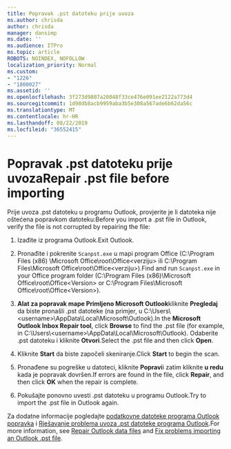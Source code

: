 ```yaml
---
title: Popravak .pst datoteku prije uvoza
ms.author: chrisda
author: chrisda
manager: dansimp
ms.date: ''
ms.audience: ITPro
ms.topic: article
ROBOTS: NOINDEX, NOFOLLOW
localization_priority: Normal
ms.custom:
- "1226"
- "1800027"
ms.assetid: ''
ms.openlocfilehash: 3f273d9807a20048f33ce476e091ee2122a773d4
ms.sourcegitcommit: 1d98db8acb9959aba3b5e308a567ade6b62da56c
ms.translationtype: MT
ms.contentlocale: hr-HR
ms.lasthandoff: 08/22/2019
ms.locfileid: "36552415"
---
```

# <a name="repair-pst-file-before-importing"></a><span data-ttu-id="41ca1-102">Popravak .pst datoteku prije uvoza</span><span class="sxs-lookup"><span data-stu-id="41ca1-102">Repair .pst file before importing</span></span>

<span data-ttu-id="41ca1-103">Prije uvoza .pst datoteku u programu Outlook, provjerite je li datoteka nije oštećena popravkom datoteku:</span><span class="sxs-lookup"><span data-stu-id="41ca1-103">Before you import a .pst file in Outlook, verify the file is not corrupted by repairing the file:</span></span>

1. <span data-ttu-id="41ca1-104">Izađite iz programa Outlook.</span><span class="sxs-lookup"><span data-stu-id="41ca1-104">Exit Outlook.</span></span>

2. <span data-ttu-id="41ca1-105">Pronađite i pokrenite `Scanpst.exe` u mapi program Office (C:\Program Files (x86) \Microsoft Office\root\Office\<verziju\> ili C:\Program Files\Microsoft Office\root\Office\<verziju\>).</span><span class="sxs-lookup"><span data-stu-id="41ca1-105">Find and run `Scanpst.exe` in your Office program folder (C:\Program Files (x86)\Microsoft Office\root\Office\<Version\> or C:\Program Files\Microsoft Office\root\Office\<Version\>).</span></span>

3. <span data-ttu-id="41ca1-106">**Alat za popravak mape Primljeno Microsoft Outlook**kliknite **Pregledaj** da biste pronašli .pst datoteke (na primjer, u C:\Users\\<username\>\AppData\Local\Microsoft\Outlook).</span><span class="sxs-lookup"><span data-stu-id="41ca1-106">In the **Microsoft Outlook Inbox Repair tool**, click **Browse** to find the .pst file (for example, in C:\Users\\<username\>\AppData\Local\Microsoft\Outlook).</span></span> <span data-ttu-id="41ca1-107">Odaberite .pst datoteku i kliknite **Otvori**.</span><span class="sxs-lookup"><span data-stu-id="41ca1-107">Select the .pst file and then click **Open**.</span></span>

4. <span data-ttu-id="41ca1-108">Kliknite **Start** da biste započeli skeniranje.</span><span class="sxs-lookup"><span data-stu-id="41ca1-108">Click **Start** to begin the scan.</span></span>

5. <span data-ttu-id="41ca1-109">Pronađene su pogreške u datoteci, kliknite **Popravi**i zatim kliknite **u redu** kada je popravak dovršen.</span><span class="sxs-lookup"><span data-stu-id="41ca1-109">If errors are found in the file, click **Repair**, and then click **OK** when the repair is complete.</span></span>

6. <span data-ttu-id="41ca1-110">Pokušajte ponovno uvesti .pst datoteku u programu Outlook.</span><span class="sxs-lookup"><span data-stu-id="41ca1-110">Try to import the .pst file in Outlook again.</span></span>

<span data-ttu-id="41ca1-111">Za dodatne informacije pogledajte [podatkovne datoteke programa Outlook popravka](https://support.office.com/article/25663bc3-11ec-4412-86c4-60458afc5253) i [Rješavanje problema uvoza .pst datoteke programa Outlook](https://support.office.com/article/2d2e50dc-5c36-4ab2-ab50-f1be733b3d6e).</span><span class="sxs-lookup"><span data-stu-id="41ca1-111">For more information, see [Repair Outlook data files](https://support.office.com/article/25663bc3-11ec-4412-86c4-60458afc5253) and [Fix problems importing an Outlook .pst file](https://support.office.com/article/2d2e50dc-5c36-4ab2-ab50-f1be733b3d6e).</span></span>

